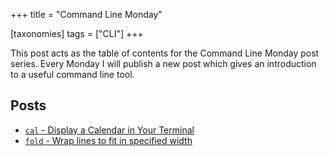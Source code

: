 +++
title = "Command Line Monday"

[taxonomies]
tags = ["CLI"]
+++

This post acts as the table of contents for the Command Line Monday post series.
Every Monday I will publish a new post which gives an introduction
to a useful command line tool.


## Posts

- [<code>cal</code> - Display a Calendar in Your Terminal](
    /cal-display-calendar-in-terminal)
- [<code>fold</code> - Wrap lines to fit in specified width](
    /fold-wrap-lines-to-fit-in-specified-width)
